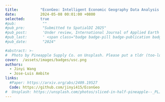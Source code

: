 ```yaml
---
title:          "EconGeo: Intelligent Economic Geography Data Analysis and Forecasting System"
date:           2024-05-08 00:01:00 +0800
selected:       true
#pub:            ""
#pub_pre:        "Submitted to SpatialDI 2025"
#pub_post:       'Under review, International Journal of Applied Earth Observation and Geoinformation(JAG)'
#pub_last:       ' <span class="badge badge-pill badge-publication badge-success">Spotlight</span>'
#pub_date:       "2024"

#abstract: >-
#  Photo by Pineapple Supply Co. on Unsplash. Please put a tldr (too-long-didnt-read, 1~2 sentences) of your publication here. It is not recommended to put the actual abstract here because it is usually too long to fit in. $\LaTeX$ is supported. $a=b+c$.
cover:  /assets/images/badges/usc.png
authors:
  - Jinyi Wang
  - Jose-Luis Ambite 
links:
  #Paper: https://arxiv.org/abs/2409.19527
  Code: https://github.com/jinyi415/EconGeo
#  Unsplash: https://unsplash.com/photos/sliced-in-half-pineapple--_PLJZmHZzk
---
```

